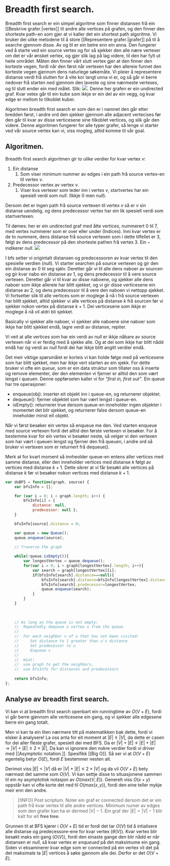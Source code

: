 # Breadth first search.
Breadth first search er ein simpel algoritme som finner distansen frå ein  [[Beskrive grafer.|vertex]] til andre alle vertices på grafen, og den finner den shorteste path-en som gjer at vi kaller det ein shortest path algoritme. Vi bruker dei ulike metodene til å store [[Representere grafer.|grafer]] på til å searche gjennom disse. Av og til er ein betre enn ein anna. Den fungerer ved å starte ved ein source vertex og for så sjekker den alle nære vertexer om det er vår ønsket vertex, og gjer slik lag på lag videre, til den har fylt ut heile området. Måten den finner vårt slutt vertex gjer at den finner den korteste vegen, fordi når den først når vertexen har den allereie funnet den korteste vegen gjennom dens naturlege søkemåte. Vi pleier å representere distanse verdi frå slutten for å vite kor langt unna vi er, og så går vi berre nedover frå starten ned gjennom den laveste og sine nærmeste vertexes, og til slutt ender ein med målet. Slik:
![](https://cdn.kastatic.org/ka-perseus-images/1448249c9f4972b72248d899406a7f0c92fc5f3b.jpg).
Denne her grafen er ein undirected graf. Kvar vetex går til ein kube som ikkje er ein del av ein vegg, og kvar edge er mellom to tilkoblet kuber. 

Algoritmen breadth first search er som den er i namnet den går etter bredden først, i andre ord den sjekker gjennom alle adjacent vertecises før den går til kvar av disse verticesene sine tilkoblet vertices, og slik går den videre. Denne algoritmen fungerer for alle typer grafer, så lenge vi starter ved vår source vertex kan vi, viss mogleg, alltid komme til vår goal.

## Algoritmen.
Breadth first search algoritmen gir to ulike verdier for kvar vertex $v$:
1. Ein distanse
	1. Som viser minimum nummer av edges i ein path frå source vertex-en til vertex $v$.
2. Predecessor vertex av vertex $v$.
	1. Viser kva vertexer som leder inn i vertex $v$, startvertex har ein spesiell verdi som $null$. (Ikkje $0$ men $null$).

Dersom det er ingen path frå source vertexen til vertex $v$ så er $v$ sin distanse uendelig, og dens predecessor vertex har ein lik spesiell verdi som startvertexen.

Til dømes: her er ein undirected graf med åtte vertices, nummerert 0 til 7, med vertex nummerer som er over eller under (Indices). Inni kvar vertex er de to nummere, dens distanse frå source vertexen som i dette tilfellet er $3$, følgt av dens predecessor på den shorteste pathen frå vertex $3$. Ein $-$ indikerer $null$.
![](https://cdn.kastatic.org/ka-perseus-images/3545933c2fca71e45a03f1bb1bf2933b75c60e02.png)

I bfs setter vi origintalt distansen og predecessoren av kvar vertex til den spesielle verdien (null). Vi starter searchen på source vertexen og gir den ein distanse av $0$ til seg sjølv. Deretter går vi til alle dens naboer av sourcen og gir kvar nabo ein distanse av 1, og dens predecessor til å vere source vertexen. Deretter går vi til kvar av disse naboene, og sjekker alle dens naboer som ikkje allereie har blitt sjekket, og vi gir disse verticesene ein distanse av 2, og dens predecessor til å vere den naboen vi nettopp sjekket. Vi fortsetter slik til alle vertices som er moglege å nå i frå source vertexen har blitt sjekket, alltid sjekker vi alle vertices på distanse $k$ frå sourcen før vi sjekker nokon vertex på distanse $k+1$. Dei verticesene som ikkje er moglege å nå vil aldri bli sjekket.

Basically vi sjekker alle naboer, vi sjekker alle naboene sine naboer som ikkje har blitt sjekket endå, lagre verdi av distanse, repiter.

Vi veit at alle vertices som har ein verdi av $null$ er ikkje nåbare av source vertexen når vi er ferdig med å sjekke alle. Og at dei som ikkje har blitt nådd endå har òg verdi av $null$ fordi dei har ikkje blitt angitt verdier endå.

Det meir viktige spørsmålet er korleis vi kan holde følge med på verticesene som har blitt sjekket, men har ikkje vert starten av ein sjekk. For dette bruker vi ofte ein $queue$, som er ein data struktur som tillater oss å inserte og remove elementer, der den elementen vi fjerner er alltid den som vært lengst i queuen. Denne oppførselen kaller vi for *"first in, first out"*. Ein queue har tre operasjoner:
* enqueue(obj): inserter eit objekt inn i queue-en, og returnerer objektet.
* dequeue(): fjerner objektet som har vært lengst i queue-en.
* isEmpty(): returnerer true dersom queue-en inneholder ingen objekter i momentet det blir sjekket, og returnerer false dersom queue-en inneholder minst eit objekt.

Når vi først besøker ein vertex så enqueue me den. Ved starten enqueue med source vertexen fordi det alltid den første vertexen vi besøker. For å bestemme kvar for ein vertex vi besøker neste, så velger vi den vertexen som har vært i queuen lengst og fjerner den frå queuen, i andre ord så bruker vi vertexen som er returnert frå dequeue().

Merk at for kvart moment så innheolder queue-en entens aller vertices med samme distanse, eller den inneholder vertices med distanse $k$ følgt av vertices med distanse $k+1$. Dette sikrer at vi får besøkt alle vertices på distanse $k$ før vi besøker nokon vertices med distanse $k+1$.


```javascript
var doBFS = function(graph, source) {
    var bfsInfo = [];

    for (var i = 0; i < graph.length; i++) {
	    bfsInfo[i] = {
	        distance: null,
	        predecessor: null };
    }

    bfsInfo[source].distance = 0;

    var queue = new Queue();
    queue.enqueue(source);

    // Traverse the graph
    
    while(!queue.isEmpty()){
        var longestVertex = queue.dequeue();
        for(var i = 0; i < graph[longestVertex].length; i++){
            var search = graph[longestVertex][i];
            if(bfsInfo[search].distance===null){
                bfsInfo[search].distance=bfsInfo[longestVertex].distance+1;//W=1
                bfsInfo[search].predecessor=longestVertex;
                queue.enqueue(search);
            }
        }
    }
    
    
    
    // As long as the queue is not empty:
    //  Repeatedly dequeue a vertex u from the queue.
    //  
    //  For each neighbor v of u that has not been visited:
    //     Set distance to 1 greater than u's distance
    //     Set predecessor to u
    //     Enqueue v
    //
    //  Hint:
    //  use graph to get the neighbors,
    //  use bfsInfo for distances and predecessors 
    
    return bfsInfo;
};
```



## Analyse av breadth first search.
Vi kan vi at breadth first search openbart ein runningtime av $O(V+E)$, fordi vi går berre gjennom alle verticesene ein gang, og vi sjekker alle edgesene berre ein gang totalt. 

Men vi kan ta ein liten nærmere titt på matematikken bak dette, fordi vi elsker å analysere!
La oss anta for eit moment at $|E|\ge|V|$, da dette er casen for dei aller fleste grafer, spesielt dei med BFS. Da er $|V|+|E|\le|E|+|E| \rightarrow |V|+|E|\le 2\times |E|$, Da kan vi ignorere den nokre verdier fordi vi driver med [[Asymptotic notation.]]. Spesifikk [[Big O]].
Så ser vi at $O(V+E)$ egentelig betyr $O(E)$, fordi $E$ bestemmer nesten alt.

Derimot viss $|E|\lt |V|$ då er $|V|+|E|\le 2\times |V|$ og da vil $O(V+E)$ bety  nærmast det samme som $O(V)$. Vi kan settje disse to situasjonene sammen til ein ny asymptotisk notasjon av $O(max(V,E))$. Generelt viss $O(x+y)$ oppstår kan vi ofte korte det ned til $O(max(x,y))$, fordi den eine teller mykje meir enn den andre.

>[!INFO] Post scriptum.
>Noter ein graf er connected dersom det er ein path frå kvar vertex til alle andre vertices. Minimum numer av edges som den grafer kan ha er dermed $|V|-1$. Ein graf der $|E|=|V|-1$ blir kalt for eit **free tree**.

Grunnen til at BFS kjører i $O(V+E)$ tid er fordi det tar $O(V)$ tid å intialisere alle distanse og predecessore-ene for kvar vertex ($\theta(V)$). Kvar vertex blir besøkt maks ein gang ($O(V)$), fordi den einaste gange den blir nådd er når distansen er $null$, så kvar vertex er $enqueued$ på det maksimume ein gang. Siden vi eksaminerer kvar edge som er connected på ein vertex vil det på det maksimale ta $|E|$ vertices å søke gjennom alle dei. Derfor er det $O(V+E)$. 